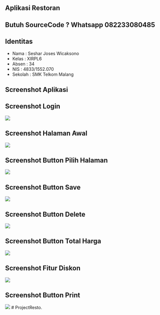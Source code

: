 ## Aplikasi Restoran

## Butuh SourceCode ? Whatsapp 082233080485

## Identitas
* Nama  : Seshar Joses Wicaksono
* Kelas : XIRPL6
* Absen : 34
* NIS   : 4833/1552.070
* Sekolah : SMK Telkom Malang

## Screenshot Aplikasi

## Screenshot Login
<img src="https://cloud.githubusercontent.com/assets/21971567/23950072/59ebb218-09bc-11e7-9d16-0febef045f37.png"/>

## Screenshot Halaman Awal 
<img src="https://cloud.githubusercontent.com/assets/21971567/23950071/59eafbd4-09bc-11e7-84aa-64ad8a00de2f.png"/>

## Screenshot Button Pilih Halaman
<img src="https://cloud.githubusercontent.com/assets/21971567/23950073/5a20ae00-09bc-11e7-8df4-e2e8f4bceb7d.png"/>

## Screenshot Button Save
<img src="https://cloud.githubusercontent.com/assets/21971567/23950074/5a6877ee-09bc-11e7-8978-337107b776f4.png"/>

## Screenshot Button Delete
<img src="https://cloud.githubusercontent.com/assets/21971567/23950076/5a6f643c-09bc-11e7-9e23-d502f9980870.png"/>

## Screenshot Button Total Harga
<img src="https://cloud.githubusercontent.com/assets/21971567/23950075/5a70228c-09bc-11e7-84aa-11e493148434.png"/>

## Screenshot Fitur Diskon
<img src="https://cloud.githubusercontent.com/assets/21971567/23950150/90ad4bb8-09bc-11e7-8eb6-792b78e793d2.png"/>

## Screenshot Button Print
<img src="https://cloud.githubusercontent.com/assets/21971567/23950151/90b3df28-09bc-11e7-96f0-f77a433cd450.png"/>
# ProjectResto.
